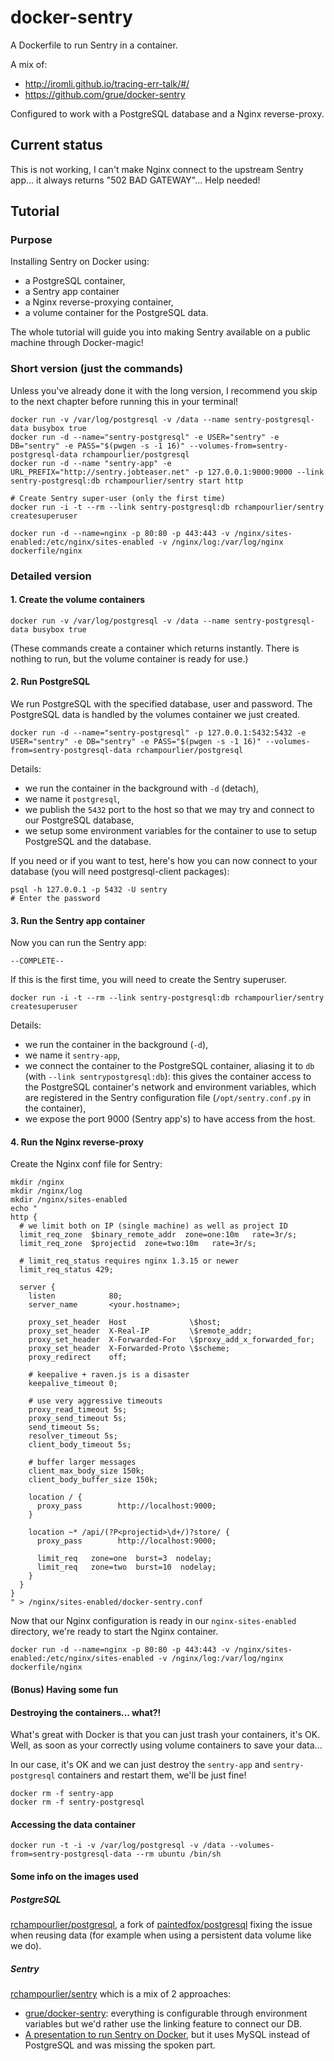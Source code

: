 # docker-sentry

A Dockerfile to run Sentry in a container.

A mix of:
- http://iromli.github.io/tracing-err-talk/#/
- https://github.com/grue/docker-sentry

Configured to work with a PostgreSQL database and a Nginx reverse-proxy.


## Current status

This is not working, I can't make Nginx connect to the upstream Sentry
app... it always returns "502 BAD GATEWAY"... Help needed!


## Tutorial

### Purpose

Installing Sentry on Docker using:

- a PostgreSQL container,
- a Sentry app container
- a Nginx reverse-proxying container,
- a volume container for the PostgreSQL data.

The whole tutorial will guide you into making Sentry available on a public
machine through Docker-magic!


### Short version (just the commands)

Unless you've already done it with the long version, I recommend you skip
to the next chapter before running this in your terminal!

```
docker run -v /var/log/postgresql -v /data --name sentry-postgresql-data busybox true
docker run -d --name="sentry-postgresql" -e USER="sentry" -e DB="sentry" -e PASS="$(pwgen -s -1 16)" --volumes-from=sentry-postgresql-data rchampourlier/postgresql
docker run -d --name "sentry-app" -e URL_PREFIX="http://sentry.jobteaser.net" -p 127.0.0.1:9000:9000 --link sentry-postgresql:db rchampourlier/sentry start http

# Create Sentry super-user (only the first time)
docker run -i -t --rm --link sentry-postgresql:db rchampourlier/sentry createsuperuser

docker run -d --name=nginx -p 80:80 -p 443:443 -v /nginx/sites-enabled:/etc/nginx/sites-enabled -v /nginx/log:/var/log/nginx dockerfile/nginx
```


### Detailed version

#### 1. Create the volume containers

```
docker run -v /var/log/postgresql -v /data --name sentry-postgresql-data busybox true
```

(These commands create a container which returns instantly. There is nothing to run,
but the volume container is ready for use.)

#### 2. Run PostgreSQL

We run PostgreSQL with the specified database, user and password. The
PostgreSQL data is handled by the volumes container we just created.

```
docker run -d --name="sentry-postgresql" -p 127.0.0.1:5432:5432 -e USER="sentry" -e DB="sentry" -e PASS="$(pwgen -s -1 16)" --volumes-from=sentry-postgresql-data rchampourlier/postgresql
```

Details:

- we run the container in the background with `-d` (detach),
- we name it `postgresql`,
- we publish the `5432` port to the host so that we may try and connect to our
  PostgreSQL database,
- we setup some environment variables for the container to use to setup
  PostgreSQL and the database.

If you need or if you want to test, here's how you can now connect to your
database (you will need postgresql-client packages):

```
psql -h 127.0.0.1 -p 5432 -U sentry
# Enter the password
```

#### 3. Run the Sentry app container

Now you can run the Sentry app:

```
--COMPLETE--
```

If this is the first time, you will need to create the Sentry superuser.

```
docker run -i -t --rm --link sentry-postgresql:db rchampourlier/sentry createsuperuser
```

Details:

- we run the container in the background (`-d`),
- we name it `sentry-app`,
- we connect the container to the PostgreSQL container, aliasing it to `db`
  (with `--link sentrypostgresql:db`): this gives the container access to
  the PostgreSQL container's network and environment variables, which are
  registered in the Sentry configuration file (`/opt/sentry.conf.py` in the
  container),
- we expose the port 9000 (Sentry app's) to have access from the host.


#### 4. Run the Nginx reverse-proxy

Create the Nginx conf file for Sentry:

```
mkdir /nginx
mkdir /nginx/log
mkdir /nginx/sites-enabled
echo "
http {
  # we limit both on IP (single machine) as well as project ID
  limit_req_zone  $binary_remote_addr  zone=one:10m   rate=3r/s;
  limit_req_zone  $projectid  zone=two:10m   rate=3r/s;

  # limit_req_status requires nginx 1.3.15 or newer
  limit_req_status 429;

  server {
    listen            80;
    server_name       <your.hostname>;

    proxy_set_header  Host              \$host;
    proxy_set_header  X-Real-IP         \$remote_addr;
    proxy_set_header  X-Forwarded-For   \$proxy_add_x_forwarded_for;
    proxy_set_header  X-Forwarded-Proto \$scheme;
    proxy_redirect    off;

    # keepalive + raven.js is a disaster
    keepalive_timeout 0;

    # use very aggressive timeouts
    proxy_read_timeout 5s;
    proxy_send_timeout 5s;
    send_timeout 5s;
    resolver_timeout 5s;
    client_body_timeout 5s;

    # buffer larger messages
    client_max_body_size 150k;
    client_body_buffer_size 150k;

    location / {
      proxy_pass        http://localhost:9000;
    }

    location ~* /api/(?P<projectid>\d+/)?store/ {
      proxy_pass        http://localhost:9000;

      limit_req   zone=one  burst=3  nodelay;
      limit_req   zone=two  burst=10  nodelay;
    }
  }
}
" > /nginx/sites-enabled/docker-sentry.conf
```

Now that our Nginx configuration is ready in our `nginx-sites-enabled` directory,
we're ready to start the Nginx container.

```
docker run -d --name=nginx -p 80:80 -p 443:443 -v /nginx/sites-enabled:/etc/nginx/sites-enabled -v /nginx/log:/var/log/nginx dockerfile/nginx
```

#### (Bonus) Having some fun

#### Destroying the containers... what?!

What's great with Docker is that you can just trash your containers, it's OK.
Well, as soon as your correctly using volume containers to save your data...

In our case, it's OK and we can just destroy the `sentry-app` and `sentry-postgresql`
containers and restart them, we'll be just fine!

```
docker rm -f sentry-app
docker rm -f sentry-postgresql
```

#### Accessing the data container

```
docker run -t -i -v /var/log/postgresql -v /data --volumes-from=sentry-postgresql-data --rm ubuntu /bin/sh
```

#### Some info on the images used

##### PostgreSQL

[rchampourlier/postgresql](https://index.docker.io/u/rchampourlier/postgresql/), a fork of [paintedfox/postgresql](https://index.docker.io/u/paintedfox/postgresql) fixing the issue when reusing data (for example when using a persistent data volume like we do).

##### Sentry

[rchampourlier/sentry](https://index.docker.io/u/rchampourlier/sentry/) which is a mix of 2 approaches:

- [grue/docker-sentry](https://index.docker.io/u/grue/docker-sentry/): everything is configurable through environment variables but we'd rather use the linking feature to connect our DB.
- [A presentation to run Sentry on Docker](iromli.github.io/tracing-err-talk/#/38), but it uses MySQL instead of PostgreSQL and was missing the spoken part.